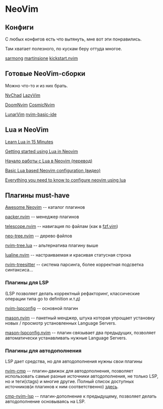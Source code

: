 # NeoVim

## Конфиги

С любых конфигов есть что вытянуть, мне вот эти понравились.

Там хватает полезного, по кускам беру оттуда многое.

[sarmong](https://github.com/sarmong/dotfiles/tree/master/dotconfig/nvim)
[martinsione](https://github.com/martinsione/dotfiles/blob/master/src/.config/nvim/init.lua)
[kickstart.nvim](https://github.com/nvim-lua/kickstart.nvim)

## Готовые NeoVim-сборки

Можно что-то и из них брать.

[NvChad](https://github.com/NvChad/NvChad)
[LazyVim](https://github.com/LazyVim/LazyVim)

[DoomNvim](https://github.com/doom-neovim/doom-nvim)
[CosmicNvim](https://github.com/CosmicNvim/CosmicNvim)

[LunarVim](https://github.com/LunarVim/LunarVim)
[nvim-basic-ide](https://github.com/LunarVim/nvim-basic-ide)

## Lua и NeoVim

[Learn Lua in 15 Minutes](https://tylerneylon.com/a/learn-lua/)

[Getting started using Lua in Neovim](https://github.com/nanotee/nvim-lua-guide)

[Начало работы с Lua в Neovim (перевод)](https://github.com/kuator/nvim-lua-guide-ru)

[Basic Lua based Neovim configuration (видео)](https://www.youtube.com/watch?v=ppMX4LHIuy4)

[Everything you need to know to configure neovim using lua](https://vonheikemen.github.io/devlog/tools/configuring-neovim-using-lua/)

## Плагины must-have

[Awesome Neovim](https://github.com/rockerBOO/awesome-neovim) -- каталог плагинов

[packer.nvim](https://github.com/wbthomason/packer.nvim) -- менеджер плагинов

[telescope.nvim](https://github.com/nvim-telescope/telescope.nvim) -- навигация по файлам (как в [fzf.vim](https://github.com/junegunn/fzf.vim))

[neo-tree.nvim](https://github.com/nvim-neo-tree/neo-tree.nvim) -- дерево файлов

[nvim-tree.lua](https://github.com/nvim-tree/nvim-tree.lua) -- альтернатива плагину выше

[lualine.nvim](https://github.com/nvim-lualine/lualine.nvim/) -- настраиваемая и красивая статусная строка

[nvim-treesitter](https://github.com/nvim-treesitter/nvim-treesitter) -- система парсинга, более корректная подсветка синтаксиса...

### Плагины для LSP

(LSP позволяет делать корректный рефакторинг, классические операции типа
go to definition и.т.д)

[nvim-lspconfig](https://github.com/neovim/nvim-lspconfig) -- основной плагин

[mason.nvim](https://github.com/williamboman/mason.nvim) -- пакетный менджер, штука которая упрощает установку новых / просмотр установленных Language Servers.

[mason-lspconfig.nvim](https://github.com/williamboman/mason-lspconfig.nvim) -- плагин связывает два предыдущих, позволяет автоматически устанавливать нужные Language Servers.

### Плагины для автодополнения

LSP дает средства, но для автодополнения нужны свои плагины

[nvim-cmp](https://github.com/hrsh7th/nvim-cmp) -- плагин-движок для автодополнения, позволяет использовать самые разные источники автодополнения, не только LSP, но и теги(ctags) и многие другие. Полный список доступных источников(и плагинов к ним соответственно) [здесь](https://github.com/hrsh7th/nvim-cmp/wiki/List-of-sources).

[cmp-nvim-lsp](https://github.com/hrsh7th/cmp-nvim-lsp) -- плагин-дополнение к предыдущему, позволяет делать автодополнение основываясь на LSP.
